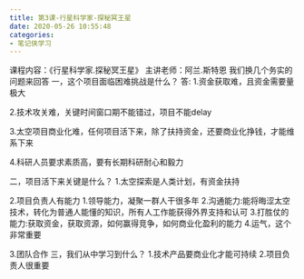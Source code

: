 ```yaml
---
title: 第3课-行星科学家-探秘冥王星
date: 2020-05-26 10:55:48
categories:
- 笔记侠学习
---
```

课程内容：《行星科学家.探秘冥王星》
主讲老师：阿兰.斯特恩
我们换几个务实的问题来回答
一，这个项目面临困难挑战是什么？
答:
1.资金获取难，且资金需要量极大

2.技术攻关难，关键时间窗口期不能错过，项目不能delay

3.太空项目商业化难，任何项目活下来，除了扶持资金，还要商业化挣钱，才能维系下来

4.科研人员要求素质高，要有长期科研耐心和毅力

二，项目活下来关键是什么？
1.太空探索是人类计划，有资金扶持

2.项目负责人有能力
1.领导能力，凝聚一群人干很多年
2.沟通能力:能将晦涩太空技术，转化为普通人能懂的知识，所有人工作能获得外界支持和认可
3.打胜仗的能力:获取资金，获取资源，如何赢得竞争，如何商业化盈利的能力
4.运气，这个非常重要

3.团队合作
三，我们从中学习到什么？
1.技术产品要商业化才能可持续
2.项目负责人很重要
